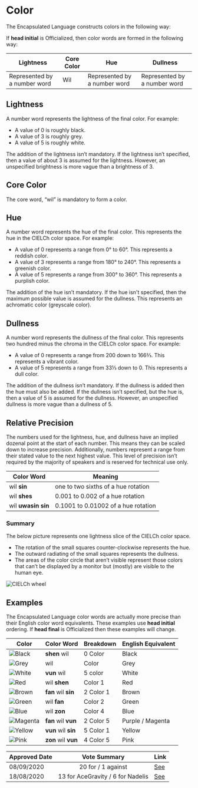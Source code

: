# Color

The Encapsulated Language constructs colors in the following way:

If **head initial** is Officialized, then color words are formed in the
following way:

| Lightness                    | Core Color | Hue                          | Dullness                     |
| ---------------------------- | ---------- | ---------------------------- | ---------------------------- |
| Represented by a number word | Wil        | Represented by a number word | Represented by a number word |

## Lightness

A number word represents the lightness of the final color. For example:

- A value of 0 is roughly black.
- A value of 3  is roughly grey.
- A value of 5 is roughly white.

The addition of the lightness isn’t mandatory. If the lightness isn’t specified, then a value of about 3 is assumed for the lightness. However, an unspecified brightness is more vague than a brightness of 3.

## Core Color

The core word, “wil” is mandatory to form a color.

## Hue

A number word represents the hue of the final color. This represents the hue in
the CIELCh color space. For example:

- A value of 0 represents a range from 0° to 60°. This represents a reddish color.
- A value of 3 represents a range from 180° to 240°. This represents a greenish color.
- A value of 5 represents a range from 300° to 360°. This represents a purplish color.

The addition of the hue isn’t mandatory. If the hue isn't specified, then the maximum possible value is assumed for the dullness. This represents an achromatic color (greyscale color).

## Dullness

A number word represents the dullness of the final color. This represents two hundred 
minus the chroma in the CIELCh color space. For example:

- A value of 0 represents a range from 200 down to 166⅔. This represents a vibrant color.
- A value of 5 represents a range from 33⅓ down to 0. This represents a dull color.

The addition of the dullness isn’t mandatory. If the dullness is added then the hue must also be added. If the dullness isn’t specified, but the hue is, then a value of 5 is assumed for the dullness. However, an unspecified dullness is more vague than a dullness of 5.

## Relative Precision

The numbers used for the lightness, hue, and dullness have an implied dozenal point at the 
start of each number. This means they can be scaled down to increase precision. Additionally, 
numbers represent a range from their stated value to the next highest value. This level of 
precision isn’t required by the majority of speakers and is reserved for technical use only.

| Color Word         | Meaning                               |
| ------------------ | ------------------------------------- |
| wil **sin**        | one to two sixths of a hue rotation   |
| wil **shes**       | 0.001 to 0.002 of a hue rotation      |
| wil **uwasin sin** | 0.1001 to 0.01002 of a hue rotation   |

### Summary

The below picture represents one lightness slice of the CIELCh color space.

- The rotation of the small squares counter-clockwise represents the hue.
- The outward radiating of the small squares represents the dullness.
- The areas of the color circle that aren’t visible represent those colors that
  can’t be displayed by a monitor but (mostly) are visible to the human eye.

![CIELCh wheel](/elp-documentation/img/colors/Colors.png)

## Examples

The Encapsulated Language color words are actually more precise than their
English color word equivalents.
These examples use **head initial** ordering. If **head final** is Officialized
then these examples will change.

| Color                                                 | Color Word             | Breakdown | English Equivalent |
|-------------------------------------------------------|------------------------|-----------|--------------------|
| ![Black](/elp-documentation/img/colors/Black.png)     | **shen** wil           | 0 Color   | Black              |
| ![Grey](/elp-documentation/img/colors/Grey.png)       | wil                    | Color     | Grey               |
| ![White](/elp-documentation/img/colors/White.png)     | **vun** wil            | 5 color   | White              |
| ![Red](/elp-documentation/img/colors/Red.png)         | wil **shen**           | Color 1   | Red                |
| ![Brown](/elp-documentation/img/colors/Brown.png)     | **fan** wil **sin**    | 2 Color 1 | Brown              |
| ![Green](/elp-documentation/img/colors/Green.png)     | wil **fan**            | Color 2   | Green              |
| ![Blue](/elp-documentation/img/colors/Blue.png)       | wil **zon**            | Color 4   | Blue               |
| ![Magenta](/elp-documentation/img/colors/Magenta.png) | **fan** wil **vun**    | 2 Color 5 | Purple / Magenta   |
| ![Yellow](/elp-documentation/img/colors/Yellow.png)   | **vun** wil **sin**    | 5 Color 1 | Yellow             |
| ![Pink](/elp-documentation/img/colors/Pink.png)       | **zon** wil **vun**    | 4 Color 5 | Pink               |

| Approved Date |           Vote Summary            | Link                                                                                                                  |
| ------------- | :-------------------------------: | --------------------------------------------------------------------------------------------------------------------- |
| 08/09/2020    | 20 for / 1 against | [See](https://www.reddit.com/r/EncapsulatedLanguage/comments/infvrs/official_proposal_vote_to_modify_the_color_system/) |
| 18/08/2020    | 13 for AceGravity / 6 for Nadelis | [See](https://www.reddit.com/r/EncapsulatedLanguage/comments/iatlsz/official_proposal_vote_to_choose_a_color_system/) |

